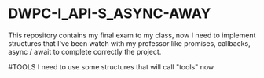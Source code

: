 # DWPC-I_API-S_ASYNC-AWAY
This repository contains my final exam to my class, now I need to implement structures that I've been watch with my professor like promises, callbacks, async / await to complete correctly the project.


#TOOLS
I need to use some structures that will call "tools" now
